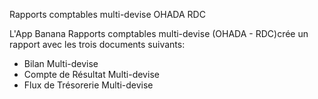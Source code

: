 Rapports comptables multi-devise OHADA RDC

L'App Banana Rapports comptables multi-devise (OHADA - RDC)crée un rapport avec les trois documents suivants: 
* Bilan Multi-devise
* Compte de Résultat Multi-devise
* Flux de Trésorerie Multi-devise